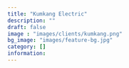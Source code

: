 ```yaml
---
title: "Kumkang Electric"
description: ""
draft: false
image : "images/clients/kumkang.png"
bg_image: "images/feature-bg.jpg"
category: [] 
information:
---
```


